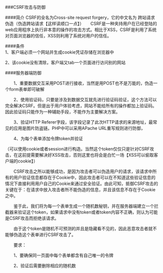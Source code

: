 ###CSRF攻击与防御

####简介
CSRF的全名为Cross-site request forgery，它的中文名为 跨站请求伪造（伪造跨站请求【这样读顺口一点】）
　
CSRF是一种夹持用户在已经登陆的web应用程序上执行非本意的操作的攻击方式。相比于XSS，CSRF是利用了系统对页面浏览器的信任，XSS则利用了系统对用户的信任。

####条件    
1、客户端必须一个网站并生成cookie凭证存储在浏览器中

2、该cookie没有清除，客户端又tab一个页面进行访问别的网站

####服务器端防御

　　1、重要数据交互采用POST进行接收，当然是用POST也不是万能的，伪造一个form表单即可破解

　　2、使用验证码，只要是涉及到数据交互就先进行验证码验证，这个方法可以完全解决CSRF。但是出于用户体验考虑，网站不能给所有的操作都加上验证码。因此验证码只能作为一种辅助手段，不能作为主要解决方案。

　　3、验证HTTP Referer字段，该字段记录了此次HTTP请求的来源地址，最常见的应用是图片防盗链。PHP中可以采用APache URL重写规则进行防御，

　　4、为每个表单添加令牌token并验证

（可以使用cookie或者session进行构造。当然这个token仅仅只是针对CSRF攻击，在这前提需要解决好XSS攻击，否则这里也将会是白忙一场【XSS可以偷取客户端的cookie】） 

　　CSRF攻击之所以能够成功，是因为攻击者可以伪造用户的请求，该请求中所有的用户验证信息都存在于Cookie中，因此攻击者可以在不知道这些验证信息的情况下直接利用用户自己的Cookie来通过安全验证。由此可知，抵御CSRF攻击的关键在于：在请求中放入攻击者所不能伪造的信息，并且该信息不存在于Cookie之中。

　　鉴于此，我们将为每一个表单生成一个随机数秘钥，并在服务器端建立一个拦截器来验证这个token，如果请求中没有token或者token内容不正确，则认为可能是CSRF攻击而拒绝该请求。

　　由于这个token是随机不可预测的并且是隐藏看不见的，因此恶意攻击者就不能够伪造这个表单进行CSRF攻击了。

　　要求：

　　1、要确保同一页面中每个表单都含有自己唯一的令牌

　　2、验证后需要删除相应的随机数